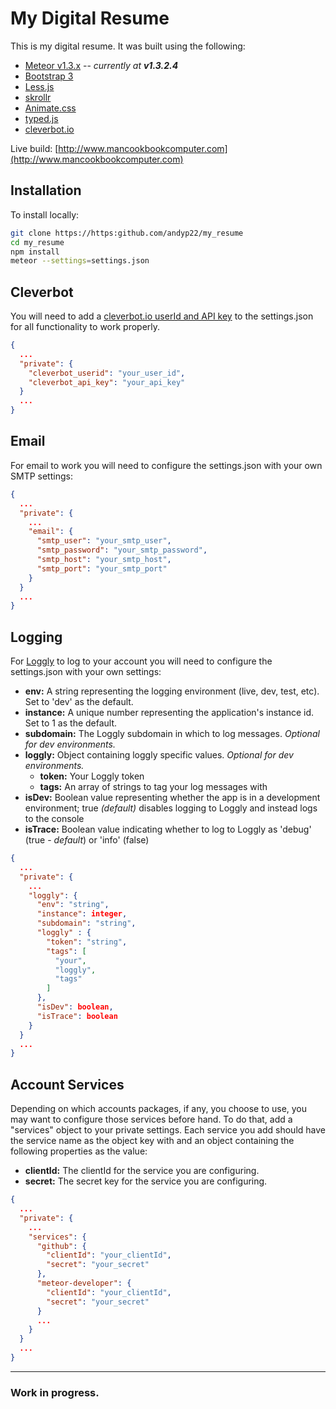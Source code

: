 # My Digital Resume
This is my digital resume. It was built using the following:
 - [Meteor v1.3.x](https://www.meteor.com) -- *currently at __v1.3.2.4__*
 - [Bootstrap 3](http://getbootstrap.com)
 - [Less.js](http://lesscss.org)
 - [skrollr](https://github.com/Prinzhorn/skrollr)
 - [Animate.css](https://daneden.github.io/animate.css/)
 - [typed.js](https://github.com/mattboldt/typed.js/)
 - [cleverbot.io](https://cleverbot.io)

Live build: [http://www.mancookbookcomputer.com](http://www.mancookbookcomputer.com)

## Installation
To install locally:
```bash
git clone https://https:github.com/andyp22/my_resume
cd my_resume
npm install
meteor --settings=settings.json
```

## Cleverbot
You will need to add a [cleverbot.io userId and API key](https://cleverbot.io/keys) to the settings.json for all functionality to work properly.
```json
{
  ...
  "private": {
    "cleverbot_userid": "your_user_id",
    "cleverbot_api_key": "your_api_key"
  } 
  ...
}
```

## Email
For email to work you will need to configure the settings.json with your own SMTP settings:
```json
{
  ...
  "private": {
    ...
    "email": {
      "smtp_user": "your_smtp_user",
      "smtp_password": "your_smtp_password",
      "smtp_host": "your_smtp_host",
      "smtp_port": "your_smtp_port"
    }
  }
  ...
}
```

## Logging
For [Loggly](http://loggly.com) to log to your account you will need to configure the settings.json with your own settings:
 - **env:** A string representing the logging environment (live, dev, test, etc). Set to 'dev' as the default.
 - **instance:** A unique number representing the application's instance id. Set to 1 as the default.
 - **subdomain:** The Loggly subdomain in which to log messages. *Optional for dev environments.*
 - **loggly:** Object containing loggly specific values. *Optional for dev environments.*
   - **token:** Your Loggly token
   - **tags:** An array of strings to tag your log messages with
 - **isDev:** Boolean value representing whether the app is in a development environment; true *(default)* disables logging to Loggly and instead logs to the console
 - **isTrace:** Boolean value indicating whether to log to Loggly as 'debug' (true - *default*) or 'info' (false)
 
```json
{
  ...
  "private": {
    ...
    "loggly": {
      "env": "string",
      "instance": integer,
      "subdomain": "string",
      "loggly" : {
        "token": "string",
        "tags": [
          "your",
          "loggly",
          "tags"
        ]
      },
      "isDev": boolean,
      "isTrace": boolean
    }
  }
  ...
}
```

## Account Services
Depending on which accounts packages, if any, you choose to use, you may want to configure 
those services before hand. To do that, add a "services" object to your private settings. 
Each service you add should have the service name as the object key with and an object containing
the following properties as the value:
 - **clientId:** The clientId for the service you are configuring.
 - **secret:** The secret key for the service you are configuring.

```json
{
  ...
  "private": {
    ...
    "services": {
      "github": {
        "clientId": "your_clientId",
        "secret": "your_secret"
      },
      "meteor-developer": {
        "clientId": "your_clientId",
        "secret": "your_secret"
      }
      ...
    }
  }
  ...
}
```

***
### Work in progress.
